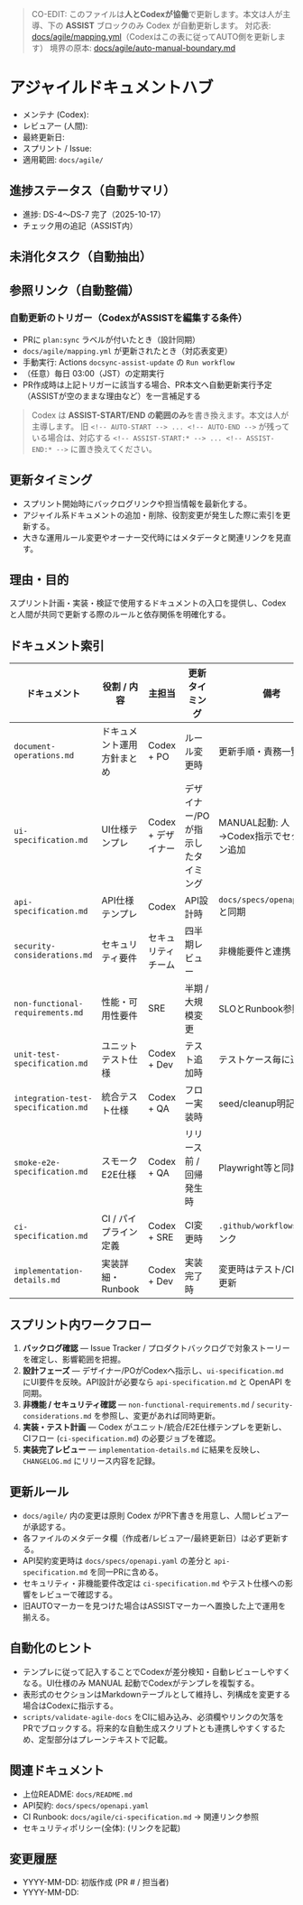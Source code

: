 > CO-EDIT: このファイルは**人とCodexが協働**で更新します。本文は人が主導、下の **ASSIST** ブロックのみ Codex が自動更新します。
> 対応表: [docs/agile/mapping.yml](./mapping.yml)（Codexはこの表に従ってAUTO側を更新します）
> 境界の原本: [docs/agile/auto-manual-boundary.md](./auto-manual-boundary.md)

# アジャイルドキュメントハブ

- メンテナ (Codex):
- レビュアー (人間):
- 最終更新日:
- スプリント / Issue:
- 適用範囲: `docs/agile/`

<!-- NOTE: メタデータセクション直後に配置する ASSIST ブロック。ステータスを最初に確認できるようにする -->
## 進捗ステータス（自動サマリ）
<!-- ASSIST-START:status -->
<!-- Codex がスプリント進捗を要約して書き換える領域 -->
- 進捗: DS-4〜DS-7 完了（2025-10-17）
- チェック用の追記（ASSIST内）
<!-- ASSIST-END:status -->

<!-- NOTE: 進捗の下に未消化タスクを並べることで、参照順を固定 -->
## 未消化タスク（自動抽出）
<!-- ASSIST-START:tickets -->
<!-- Codex が PBI/issue から抽出した ToDo を列挙する領域 -->
<!-- ASSIST-END:tickets -->

<!-- NOTE: タスクの次に関連リンクを置き、参照の導線をまとめる -->
## 参照リンク（自動整備）
<!-- ASSIST-START:links -->
<!-- Codex が関連PR/ドキュ/テストへのリンクを挿入する領域 -->
<!-- ASSIST-END:links -->

### 自動更新のトリガー（CodexがASSISTを編集する条件）
- PRに `plan:sync` ラベルが付いたとき（設計同期）
- `docs/agile/mapping.yml` が更新されたとき（対応表変更）
- 手動実行: Actions `docsync-assist-update` の `Run workflow`
- （任意）毎日 03:00（JST）の定期実行
- PR作成時は上記トリガーに該当する場合、PR本文へ自動更新実行予定（ASSISTが空のままな理由など）を一言補足する

> Codex は **ASSIST-START/END の範囲のみ**を書き換えます。本文は人が主導します。
> 旧 `<!-- AUTO-START --> ... <!-- AUTO-END -->` が残っている場合は、対応する `<!-- ASSIST-START:* --> ... <!-- ASSIST-END:* -->` に置き換えてください。

## 更新タイミング
- スプリント開始時にバックログリンクや担当情報を最新化する。
- アジャイル系ドキュメントの追加・削除、役割変更が発生した際に索引を更新する。
- 大きな運用ルール変更やオーナー交代時にはメタデータと関連リンクを見直す。

## 理由・目的
スプリント計画・実装・検証で使用するドキュメントの入口を提供し、Codex と人間が共同で更新する際のルールと依存関係を明確化する。

## ドキュメント索引
| ドキュメント | 役割 / 内容 | 主担当 | 更新タイミング | 備考 |
| --- | --- | --- | --- | --- |
| `document-operations.md` | ドキュメント運用方針まとめ | Codex + PO | ルール変更時 | 更新手順・責務一覧 |
| `ui-specification.md` | UI仕様テンプレ | Codex + デザイナー | デザイナー/POが指示したタイミング | MANUAL起動: 人→Codex指示でセクション追加 |
| `api-specification.md` | API仕様テンプレ | Codex | API設計時 | `docs/specs/openapi.yaml` と同期 |
| `security-considerations.md` | セキュリティ要件 | セキュリティチーム | 四半期レビュー | 非機能要件と連携 |
| `non-functional-requirements.md` | 性能・可用性要件 | SRE | 半期 / 大規模変更 | SLOとRunbook参照 |
| `unit-test-specification.md` | ユニットテスト仕様 | Codex + Dev | テスト追加時 | テストケース毎に追記 |
| `integration-test-specification.md` | 統合テスト仕様 | Codex + QA | フロー実装時 | seed/cleanup明記 |
| `smoke-e2e-specification.md` | スモークE2E仕様 | Codex + QA | リリース前 / 回帰発生時 | Playwright等と同期 |
| `ci-specification.md` | CI / パイプライン定義 | Codex + SRE | CI変更時 | `.github/workflows` とリンク |
| `implementation-details.md` | 実装詳細・Runbook | Codex + Dev | 実装完了時 | 変更時はテスト/CIと連携更新 |

## スプリント内ワークフロー
1. **バックログ確認** — Issue Tracker / プロダクトバックログで対象ストーリーを確定し、影響範囲を把握。  
2. **設計フェーズ** — デザイナー/POがCodexへ指示し、`ui-specification.md` にUI要件を反映。API設計が必要なら `api-specification.md` と OpenAPI を同期。  
3. **非機能 / セキュリティ確認** — `non-functional-requirements.md` / `security-considerations.md` を参照し、変更があれば同時更新。  
4. **実装・テスト計画** — Codex がユニット/統合/E2E仕様テンプレを更新し、CIフロー (`ci-specification.md`) の必要ジョブを確認。  
5. **実装完了レビュー** — `implementation-details.md` に結果を反映し、`CHANGELOG.md` にリリース内容を記録。

## 更新ルール
- `docs/agile/` 内の変更は原則 Codex がPR下書きを用意し、人間レビュアーが承認する。
- 各ファイルのメタデータ欄（作成者/レビュアー/最終更新日）は必ず更新する。
- API契約変更時は `docs/specs/openapi.yaml` の差分と `api-specification.md` を同一PRに含める。
- セキュリティ・非機能要件改定は `ci-specification.md` やテスト仕様への影響をレビューで確認する。
- 旧AUTOマーカーを見つけた場合はASSISTマーカーへ置換した上で運用を揃える。

## 自動化のヒント
- テンプレに従って記入することでCodexが差分検知・自動レビューしやすくなる。UI仕様のみ MANUAL 起動でCodexがテンプレを複製する。
- 表形式のセクションはMarkdownテーブルとして維持し、列構成を変更する場合はCodexに指示する。
- `scripts/validate-agile-docs` をCIに組み込み、必須欄やリンクの欠落をPRでブロックする。将来的な自動生成スクリプトとも連携しやすくするため、定型部分はプレーンテキストで記載。

## 関連ドキュメント
- 上位README: `docs/README.md`
- API契約: `docs/specs/openapi.yaml`
- CI Runbook: `docs/agile/ci-specification.md` → 関連リンク参照
- セキュリティポリシー(全体): (リンクを記載)

## 変更履歴
- YYYY-MM-DD: 初版作成 (PR # / 担当者)
- YYYY-MM-DD:
